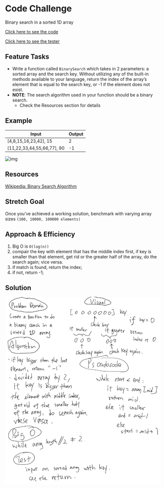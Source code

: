 # Code Challenge

Binary search in a sorted 1D array

[Click here to see the code](array-binary-search.js)

[Click here to see the tester](array-binary-search.test.js)

## Feature Tasks

- Write a function called ```BinarySearch``` which takes in 2 parameters: a sorted array and the search key. Without utilizing any of the built-in methods available to your language, return the index of the array’s element that is equal to the search key, or -1 if the element does not exist.
- **NOTE**: The search algorithm used in your function should be a binary search.
  - Check the Resources section for details

## Example

|Input|Output|
|---|---|
|[4,8,15,16,23,42], 15|2|
|[11,22,33,44,55,66,77], 90|-1|

![img](https://blog.penjee.com/wp-content/uploads/2015/04/binary-and-linear-search-animations.gif)

## Resources

[Wikipedia: Binary Search Algorithm](https://en.wikipedia.org/wiki/Binary_search_algorithm)

## Stretch Goal

Once you’ve achieved a working solution, benchmark with varying array sizes `(100, 10000, 100000 elements)`

## Approach & Efficiency

1. Big O is `O(log(n))`
2. compair the key with element that has the middle index first, if key is smaller than that element, get rid or the greater half of the array, do the search again; vice versa.
3. if match is found, return the index;
4. if not, return -1;

## Solution
<!-- Embedded whiteboard image -->
![img1](array_binary_search.png)
